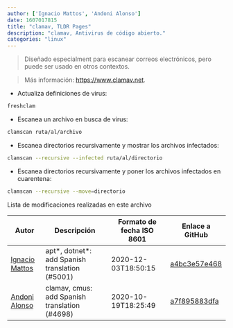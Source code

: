 ```yaml
---
author: ['Ignacio Mattos', 'Andoni Alonso']
date: 1607017815
title: "clamav, TLDR Pages"
description: "clamav, Antivirus de código abierto."
categories: "linux"
---
```

> Diseñado especialment para escanear correos electrónicos, pero puede ser usado en otros contextos.

> Más información: <https://www.clamav.net>.

- Actualiza definiciones de virus:

```bash
freshclam
```

- Escanea un archivo en busca de virus:

```bash
clamscan ruta/al/archivo
```

- Escanea directorios recursivamente y mostrar los archivos infectados:

```bash
clamscan --recursive --infected ruta/al/directorio
```

- Escanea directorios recursivamente y poner los archivos infectados en cuarentena:

```bash
clamscan --recursive --move=directorio
```
Lista de modificaciones realizadas en este archivo


Autor | Descripción | Formato de fecha ISO 8601 | Enlace a GitHub
------|-----|-----|-----
[Ignacio Mattos](mailto:69126302+Nacho-source@users.noreply.github.com) | apt*, dotnet*: add Spanish translation (#5001) | 2020-12-03T18:50:15 | [a4bc3e57e468](https://github.com/tldr-pages/tldr/commit/a4bc3e57e46863595877b3d92a0ace6cdcff3e54)
[Andoni Alonso](mailto:14891798+andoniaf@users.noreply.github.com) | clamav, cmus: add Spanish translation (#4698) | 2020-10-19T18:25:49 | [a7f895883dfa](https://github.com/tldr-pages/tldr/commit/a7f895883dfacab05e4e4c3c1492de04252d5ed3)

